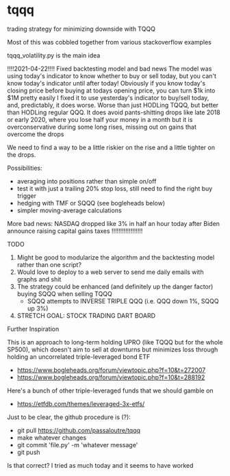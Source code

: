 # tqqq
trading strategy for minimizing downside with TQQQ

Most of this was cobbled together from various stackoverflow examples

tqqq_volatility.py is the main idea

!!!!2021-04-22!!!!
Fixed backtesting model and bad news
The model was using today's indicator to know whether to buy or sell today, but you can't know today's indicator until after today!
Obviously if you know today's closing price before buying at todays opening price, you can turn $1k into $1M pretty easily
I fixed it to use yesterday's indicator to buy/sell today, and, predictably, it does worse. Worse than just HODLing TQQQ, but better than HODLing regular QQQ.
It does avoid pants-shitting drops like late 2018 or early 2020, where you lose half your money in a month but it is overconservative during some long rises, missing out on gains that overcome the drops

We need to find a way to be a little riskier on the rise and a little tighter on the drops.

Possibilities: 
- averaging into positions rather than simple on/off
- test it with just a trailing 20% stop loss, still need to find the right buy trigger
- hedging with TMF or SQQQ (see bogleheads below)
- simpler moving-average calculations

More bad news: NASDAQ dropped like 3% in half an hour today after Biden announce raising capital gains taxes
!!!!!!!!!!!!!!!!!!

TODO
1. Might be good to modularize the algorithm and the backtesting model rather than one script?
2. Would love to deploy to a web server to send me daily emails with graphs and shit
3. The strategy could be enhanced (and definitely up the danger factor) buying SQQQ when selling TQQQ
   * SQQQ attempts to INVERSE TRIPLE QQQ (i.e. QQQ down 1%, SQQQ up 3%)
4. STRETCH GOAL: STOCK TRADING DART BOARD

Further Inspiration

This is an approach to long-term holding UPRO (like TQQQ but for the whole SP500), which doesn't aim to sell at downturns but minimizes loss through holding an uncorrelated triple-leveraged bond ETF

* https://www.bogleheads.org/forum/viewtopic.php?f=10&t=272007
* https://www.bogleheads.org/forum/viewtopic.php?f=10&t=288192


Here's a bunch of other triple-leveraged funds that we should gamble on

* https://etfdb.com/themes/leveraged-3x-etfs/

Just to be clear, the github procedure is (?):

* git pull https://github.com/passaloutre/tqqq
* make whatever changes
* git commit 'file.py' -m 'whatever message'
* git push

Is that correct? I tried as much today and it seems to have worked
